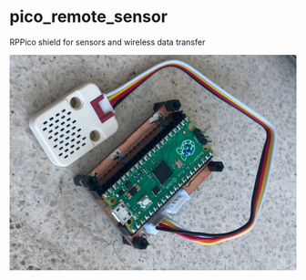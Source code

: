 # pico_remote_sensor
RPPico shield for sensors and wireless data transfer

![Board](doc/images/board_photo.png)